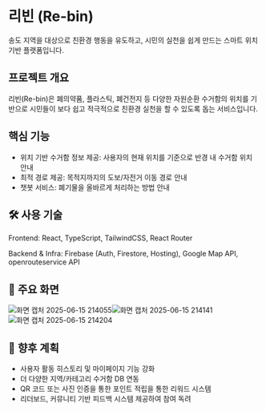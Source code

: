 # 리빈 (Re-bin)
송도 지역을 대상으로 친환경 행동을 유도하고, 시민의 실천을 쉽게 만드는 스마트 위치 기반 플랫폼입니다.

## 프로젝트 개요
리빈(Re-bin)은 폐의약품, 플라스틱, 폐건전지 등 다양한 자원순환 수거함의 위치를 기반으로
시민들이 보다 쉽고 적극적으로 친환경 실천을 할 수 있도록 돕는 서비스입니다.

## 핵심 기능
- 위치 기반 수거함 정보 제공: 사용자의 현재 위치를 기준으로 반경 내 수거함 위치 안내
- 최적 경로 제공: 목적지까지의 도보/자전거 이동 경로 안내
- 챗봇 서비스: 폐기물을 올바르게 처리하는 방법 안내


## 🛠 사용 기술
Frontend: React, TypeScript, TailwindCSS, React Router

Backend & Infra: Firebase (Auth, Firestore, Hosting), Google Map API, openrouteservice API

## 📸 주요 화면
![화면 캡처 2025-06-15 214055](https://github.com/user-attachments/assets/1ce72452-67d8-43aa-af2e-3f94cbc7b679)![화면 캡처 2025-06-15 214141](https://github.com/user-attachments/assets/fc8a9f8b-093c-4a81-ba23-2b90716413b9)![화면 캡처 2025-06-15 214204](https://github.com/user-attachments/assets/104c20b0-de58-419e-9424-ff5fd8239b0a)



## 📍 향후 계획
- 사용자 활동 히스토리 및 마이페이지 기능 강화
- 더 다양한 지역/카테고리 수거함 DB 연동
- QR 코드 또는 사진 인증을 통한 포인트 적립을 통한 리워드 시스템
- 리더보드, 커뮤니티 기반 피드백 시스템 제공하여 참여 독려
